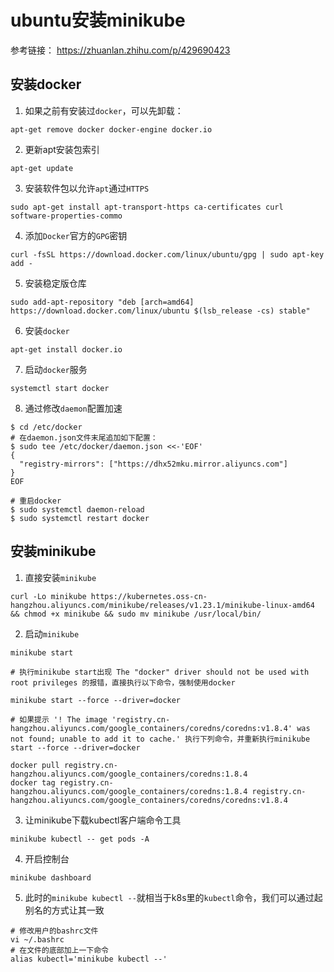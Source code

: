 # ubuntu安装minikube

参考链接： https://zhuanlan.zhihu.com/p/429690423

## 安装docker

1. 如果之前有安装过`docker`，可以先卸载：

```shell
apt-get remove docker docker-engine docker.io
```

2. 更新apt安装包索引

```shell
apt-get update
```

3. 安装软件包以允许`apt`通过`HTTPS`

```shell
sudo apt-get install apt-transport-https ca-certificates curl software-properties-commo
```

4. 添加`Docker`官方的`GPG`密钥

```shell
curl -fsSL https://download.docker.com/linux/ubuntu/gpg | sudo apt-key add -
```

5. 安装稳定版仓库

```shell
sudo add-apt-repository "deb [arch=amd64] https://download.docker.com/linux/ubuntu $(lsb_release -cs) stable"
```

6. 安装`docker`

```shell
apt-get install docker.io
```

7. 启动`docker`服务

```shell
systemctl start docker
```

8. 通过修改`daemon`配置加速

```shell
$ cd /etc/docker
# 在daemon.json文件末尾追加如下配置：
$ sudo tee /etc/docker/daemon.json <<-'EOF'
{
  "registry-mirrors": ["https://dhx52mku.mirror.aliyuncs.com"]
}
EOF

# 重启docker
$ sudo systemctl daemon-reload
$ sudo systemctl restart docker
```

## 安装minikube

1. 直接安装`minikube`

```shell
curl -Lo minikube https://kubernetes.oss-cn-hangzhou.aliyuncs.com/minikube/releases/v1.23.1/minikube-linux-amd64 && chmod +x minikube && sudo mv minikube /usr/local/bin/
```

2. 启动`minikube`

```shell
minikube start

# 执行minikube start出现 The "docker" driver should not be used with root privileges 的报错，直接执行以下命令，强制使用docker

minikube start --force --driver=docker

# 如果提示 '! The image 'registry.cn-hangzhou.aliyuncs.com/google_containers/coredns/coredns:v1.8.4' was not found; unable to add it to cache.' 执行下列命令，并重新执行minikube start --force --driver=docker

docker pull registry.cn-hangzhou.aliyuncs.com/google_containers/coredns:1.8.4
docker tag registry.cn-hangzhou.aliyuncs.com/google_containers/coredns:1.8.4 registry.cn-hangzhou.aliyuncs.com/google_containers/coredns/coredns:v1.8.4
```

3. 让minikube下载kubectl客户端命令工具

```shell
minikube kubectl -- get pods -A
```

4. 开启控制台

```shell
minikube dashboard
```

5. 此时的`minikube kubectl --`就相当于k8s里的`kubectl`命令，我们可以通过起别名的方式让其一致

```shell
# 修改用户的bashrc文件
vi ~/.bashrc
# 在文件的底部加上一下命令
alias kubectl='minikube kubectl --'
```

